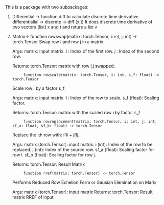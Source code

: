 This is a package with two subpackages:

1. Differential -> function diff to calculate discrete time derivative
  differentialial -> discrete -> diff (x,t) It does discrete time derivative of two vectors (list) x and t and returs a list v
2. Matrix-> 
function rowswap(matrix: torch.Tensor, i: int, j: int) -> torch.Tensor
    Swap row i and row j in a matrix.

    Args:
        matrix: Input matrix.
        i : Index of the first row.
        j : Index of the second row.

    Returns:
        torch.Tensor: matrix with row i,j swapped.


            function rowscale(matrix: torch.Tensor, i: int, s_f: float) -> torch.Tensor
     Scale row i by a factor s_f.

    Args:
        matrix: input matrix.
        i : Index of the row to scale.
        s_f (float): Scaling factor.

    Returns:
        torch.Tensor: matrix with the scaled row i by factor s_f


            function rowreplacement(matrix: torch.Tensor, i: int, j: int, sf_a: float, sf_b: float) -> torch.Tensor
    Replace the ith row with: iRi + jRj.

    Args:
        matrix (torch.Tensor): input matrix.
        i (int): Index of the row to be replaced.
        j (int): Index of the source row.
        sf_a (float): Scaling factor for row i.
        sf_b (float): Scaling factor for row j.

    Returns:
        torch.Tensor: Result Matrix


            function rref(matrix: torch.Tensor) -> torch.Tensor
    Performs Reduced Row Echelion Form or Gausian Elemination on Marix

    Args:
        matrix (torch.Tensor): input matrix
    Returns:
        torch.Tensor: Result matrix RREF of input
